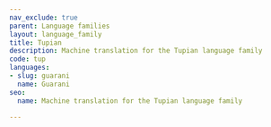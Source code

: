 ```yaml
---
nav_exclude: true
parent: Language families
layout: language_family
title: Tupian
description: Machine translation for the Tupian language family
code: tup
languages:
- slug: guarani
  name: Guarani
seo:
  name: Machine translation for the Tupian language family

---
```


